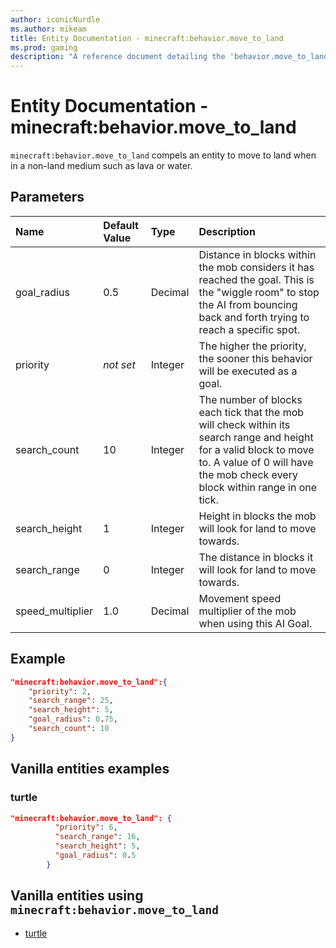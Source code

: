 ```yaml
---
author: iconicNurdle
ms.author: mikeam
title: Entity Documentation - minecraft:behavior.move_to_land
ms.prod: gaming
description: "A reference document detailing the 'behavior.move_to_land' entity goal"
---
```


# Entity Documentation - minecraft:behavior.move_to_land

`minecraft:behavior.move_to_land` compels an entity to move to land when in a non-land medium such as lava or water.

## Parameters

|Name |Default Value  |Type  |Description  |
|:----------|:----------|:----------|:----------|
|goal_radius| 0.5| Decimal| Distance in blocks within the mob considers it has reached the goal. This is the "wiggle room" to stop the AI from bouncing back and forth trying to reach a specific spot. |
|priority|*not set*|Integer|The higher the priority, the sooner this behavior will be executed as a goal.|
|search_count| 10| Integer| The number of blocks each tick that the mob will check within its search range and height for a valid block to move to. A value of 0 will have the mob check every block within range in one tick. |
|search_height| 1| Integer| Height in blocks the mob will look for land to move towards. |
|search_range| 0| Integer| The distance in blocks it will look for land to move towards. |
|speed_multiplier| 1.0| Decimal| Movement speed multiplier of the mob when using this AI Goal. |

## Example

```json
"minecraft:behavior.move_to_land":{
    "priority": 2,
    "search_range": 25,
    "search_height": 5,
    "goal_radius": 0.75,
    "search_count": 10
}
```

## Vanilla entities examples

### turtle

```json
"minecraft:behavior.move_to_land": {
          "priority": 6,
          "search_range": 16,
          "search_height": 5,
          "goal_radius": 0.5
        }
```

## Vanilla entities using `minecraft:behavior.move_to_land`

- [turtle](../../../../Source/VanillaBehaviorPack_Snippets/entities/turtle.md)
